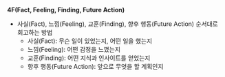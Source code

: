 **4F(Fact, Feeling, Finding, Future Action)**

- 사실(Fact), 느낌(Feeling), 교훈(Finding), 향후 행동(Future Action) 순서대로 회고하는 방법
  - 사실(Fact): 무슨 일이 있었는지, 어떤 일을 했는지
  - 느낌(Feeling): 어떤 감정을 느꼈는지
  - 교훈(Finding): 어떤 지식과 인사이트를 얻었는지
  - 향후 행동(Future Action): 앞으로 무엇을 할 계획인지
